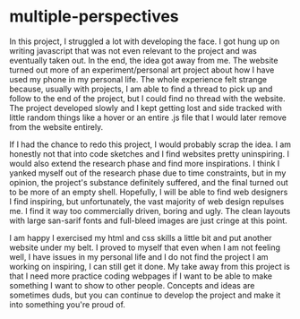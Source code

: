 ﻿# multiple-perspectives

In this project, I struggled a lot with developing the face. I got hung up on writing javascript that was not even relevant to the project and was eventually taken out. In the end, the idea got away from me. The website turned out more of an experiment/personal art project about how I have used my phone in my personal life. The whole experience felt strange because, usually with projects, I am able to find a thread to pick up and follow to the end of the project, but I could find no thread with the website. The project developed slowly and I kept getting lost and side tracked with little random things like a hover or an entire .js file that I would later remove from the website entirely. 



If I had the chance to redo this project, I would probably scrap the idea. I am honestly not that into code sketches and I find websites pretty uninspiring. I would also extend the research phase and find more inspirations. I think I yanked myself out of the research phase due to time constraints, but in my opinion, the project's substance definitely suffered, and the final turned out to be more of an empty shell. Hopefully, I will be able to find web designers I find inspiring, but unfortunately, the vast majority of web design repulses me. I find it way too commercially driven, boring and ugly. The clean layouts with large san-sarif fonts and full-bleed images are just cringe at this point.



I am happy I exercised my html and css skills a little bit and put another website under my belt. I proved to myself that even when I am not feeling well, I have issues in my personal life and I do not find the project I am working on inspiring, I can still get it done. My take away from this project is that I need more practice coding webpages if I want to be able to make something I want to show to other people. Concepts and ideas are sometimes duds, but you can continue to develop the project and make i​t into something you're proud of.
